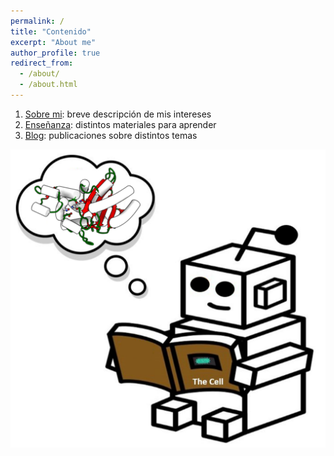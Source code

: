 ```yaml
---
permalink: /
title: "Contenido"
excerpt: "About me"
author_profile: true
redirect_from: 
  - /about/
  - /about.html
---
```

1. [Sobre mi](https://miangoar.github.io/talks/): breve descripción de mis intereses
2. [Enseñanza](https://miangoar.github.io/teaching/): distintos materiales para aprender
3. [Blog](https://miangoar.github.io/year-archive/): publicaciones sobre distintos temas

![robot](/images/gama_robot_learning2.png)



